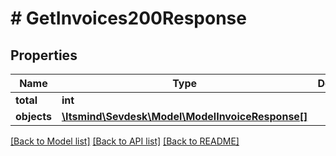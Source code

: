 # # GetInvoices200Response

## Properties

Name | Type | Description | Notes
------------ | ------------- | ------------- | -------------
**total** | **int** |  | [optional]
**objects** | [**\Itsmind\Sevdesk\Model\ModelInvoiceResponse[]**](ModelInvoiceResponse.md) |  |

[[Back to Model list]](../../README.md#models) [[Back to API list]](../../README.md#endpoints) [[Back to README]](../../README.md)
